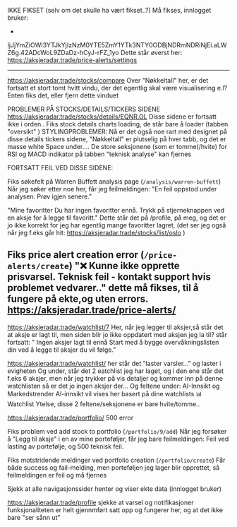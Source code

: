 IKKE FIKSET (selv om det skulle ha vært fikset..?) 
Må fikses, innlogget bruker:

-
IjJjYmZiOWI3YTJkYjIzNzM0YTE5ZmY1YTk3NTY0ODBjNDRmNDRiNjEi.aLWZ6g.42ADcWoL9ZDaDz-hCyJ-rFZ_1yo
Dette står øverst her: https://aksjeradar.trade/price-alerts/settings

----
https://aksjeradar.trade/stocks/compare
Over "Nøkkeltall" her, er det fortsatt et stort tomt hvitt vindu, der det egentlig skal være visualisering e.l? Enten fiks det, eller fjern dette vinduet



PROBLEMER PÅ STOCKS/DETAILS/TICKERS SIDENE 
https://aksjeradar.trade/stocks/details/EQNR.OL
Disse sidene er fortsatt ikke i orden..
Fiks stock details charts loading, de står bare å loader (tabben "oversikt" )
STYLINGPROBLEMER: Nå er det også noe rart med designet på disse details
tickers sidene, "Nøkkeltall" er plutselig på hver tabb, og det er masse white Space under....
De store seksjonene (som er tomme(/hvite) for RSI og MACD indikator på
tabben "teknisk analyse" kan fjernes


FORTSATT FEIL VED DISSE SIDENE:

Fiks søkefelt på Warren Buffett analysis page (`/analysis/warren-buffett`) Når jeg søker etter noe her, får jeg feilmeldingen: "En feil oppstod under analysen. Prøv igjen senere."

"Mine favoritter
Du har ingen favoritter ennå. Trykk på stjerneknappen ved en aksje for å legge til favoritt."
Dette står det på /profile, på meg, og det er jo ikke korrekt
for jeg har egentlig mange favoritter lagret, (det ser jeg også når jeg f.eks går hit: https://aksjeradar.trade/stocks/list/oslo )

Fiks price alert creation error (`/price-alerts/create`)
"❌ Kunne ikke opprette prisvarsel. Teknisk feil - kontakt support hvis problemet vedvarer.." 
dette må fikses, til å fungere på ekte,og uten errors.
https://aksjeradar.trade/price-alerts/ 
------

https://aksjeradar.trade/watchlist/7
Her, når jeg legger til aksjer,så står det at aksje er lagt til, men siden blir jo ikke oppdatert med aksjen jeg la til? står fortsatt: " Ingen aksjer lagt til ennå
Start med å bygge overvåkningslisten din ved å legge til aksjer du vil følge."

https://aksjeradar.trade/watchlist/
her står det "laster varsler..." og laster i evigheten
Og under, står det 2 eatchlist jeg har laget, og i den ene står det f.eks 6 aksjer, men når jeg trykker på vis detaljer og kommer inn på denne watchlisten så er det jo ingen aksjer der...
Og feltene under:  AI-Innsikt og Markedstrender
AI-innsikt vil vises her basert på dine watchlists
📊 Watchlist Ytelse, disse 2 feltene/seksjonene er bare hvite/tomme..

https://aksjeradar.trade/portfolio/ 500 error

Fiks problem ved add stock to portfolio (`/portfolio/9/add`)
Når jeg forsøker å "Legg til aksje" i en av mine porteføljer, får jeg bare feilmeldingen: Feil ved lasting av portefølje, og 500 teknisk feil.

Fiks motstridende meldinger ved portfolio creation (`/portfolio/create`)
Får både success og fail-melding, men porteføljen jeg lager blir opprettet,
så feilmeldingen er feil og må fjernes






Sjekk at alle navigasjonssider henter og viser ekte data (innlogget bruker)


https://aksjeradar.trade/profile
sjekke at varsel og notifikasjoner funksjonaliteten er helt gjennmført
satt opp og fungerer her, og at det ikke bare "ser sånn ut"
